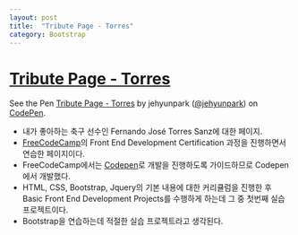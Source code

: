 ```yaml
---
layout: post
title:  "Tribute Page - Torres"
category: Bootstrap
---
```


# [Tribute Page - Torres](http://codepen.io/jehyunpark/full/GZLPKZ)

<p data-height="265" data-theme-id="dark" data-slug-hash="GZLPKZ" data-default-tab="result" data-user="jehyunpark" data-embed-version="2" data-preview="true" class="codepen">See the Pen <a href="http://codepen.io/jehyunpark/pen/GZLPKZ/">Tribute Page - Torres</a> by jehyunpark (<a href="http://codepen.io/jehyunpark">@jehyunpark</a>) on <a href="http://codepen.io">CodePen</a>.</p>
<script async src="//assets.codepen.io/assets/embed/ei.js"></script>

- 내가 좋아하는 축구 선수인 Fernando José Torres Sanz에 대한 페이지.
- [FreeCodeCamp](https://github.com/FreeCodeCamp/FreeCodeCamp)의 Front End Development Certification 과정을 진행하면서 연습한 페이지이다.
- FreeCodeCamp에서는 [Codepen](http://codepen.io/)로 개발을 진행하도록 가이드하므로 Codepen에서 개발했다.
- HTML, CSS, Bootstrap, Jquery의 기본 내용에 대한 커리큘럼을 진행한 후 Basic Front End Development Projects를 수행하게 하는데 그 중 첫번째 실습 프로젝트이다.
- Bootstrap을 연습하는데 적절한 실습 프로젝트라고 생각된다.
